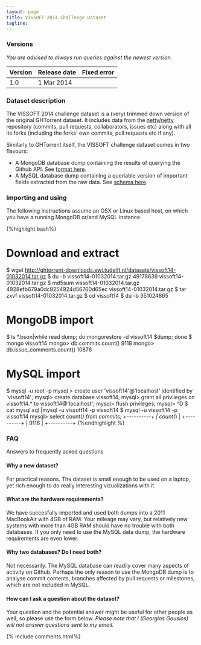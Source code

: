```yaml
---
layout: page
title: VISSOFT 2014 Challenge Dataset
tagline:
---
```

### Versions

*You are advised to always run queries against the newest version.*

<table class="table table-hover table-condensed">
  <thead>
  <tr>
      <th>Version</th>
      <th>Release date</th>
      <th>Fixed error</th>
  </tr>
  </thead>
  <tbody>
    <tr>
      <td>1.0</td>
      <td>1 Mar 2014</td>
      <td></td>
  </tr>
  </tbody>
</table>

### Dataset description

The VISSOFT 2014 challenge dataset is a (very) trimmed down version of the
original GHTorrent dataset. It includes data from the
[netty/netty](http://github.com/repos/netty/netty) repository (commits, pull
requests, collaborators, issues etc) along with all its forks (including the
forks' own commits, pull requests etc if any).

Similarly to GHTorrent itself, the VISSOFT challenge dataset comes in two flavours:

* A MongoDB database dump containing the results of querying the Github API. See [format here](mongo.html).
* A MySQL database dump containing a queriable version of important fields extracted from the raw data. See [schema here](relational.html).

### Importing and using

The following instructions assume an OSX or Linux based host, on which
you have a running MongoDB or/and MySQL instance.

{%highlight bash%}
# Download and extract
$ wget http://ghtorrent-downloads.ewi.tudelft.nl/datasets/vissoft14-01032014.tar.gz
$ du -b vissoft14-01032014.tar.gz
49178639  vissoft14-01032014.tar.gz
$ md5sum vissoft14-01032014.tar.gz
4928efb679a0dc8254924d56760d65ec  vissoft14-01032014.tar.gz
$ tar zxvf vissoft14-01032014.tar.gz
$ cd vissoft14
$ du -b
351024865

# MongoDB import
$ ls *.bson|while read dump; do mongorestore -d vissoft14 $dump; done
$ mongo vissoft14
mongo> db.commits.count()
9118
mongo> db.issue_comments.count()
10876

# MySQL import
$ mysql -u root -p
mysql > create user 'vissoft14'@'localhost' identified by 'vissoft14';
mysql> create database vissoft14;
mysql> grant all privileges on vissoft14.* to vissoft14@'localhost';
mysql> flush privileges;
mysql> ^D
$ cat mysql.sql |mysql -u vissoft14 -p vissoft14
$ mysql -u vissoft14 -p vissoft14
mysql> select count(*) from commits;
+----------+
| count(*) |
+----------+
|     9118 |
+----------+
{%endhighlight %}

### FAQ

Answers to frequently asked questions

#### Why a new dataset?

For practical reasons. The dataset is small enough to be used on a laptop,
yet rich enough to do really interesting vizualizations with it.

#### What are the hardware requirements?

We have succesfully imported and used both dumps into a 2011 MacBookAir with 4GB
of RAM. Your mileage may vary, but relatively new systems with more than 4GB RAM should have no trouble with both databases. If you only need to use the MySQL data dump, the hardware requirements are even lower.

#### Why two databases? Do I need both?

Not necessarily. The MySQL database can readily cover many aspects of activity
on Github. Perhaps the only reason to use the MongoDB dump is to analyse commit contents, branches affected by pull requests or milestones, which are not included in MySQL.

#### How can I ask a question about the dataset?

Your question and the potential answer might be useful for other people as
well, so please use the form below. *Please note that I (Georgios Gousios) will
not answer questions sent to my email.*

{% include comments.html%}
